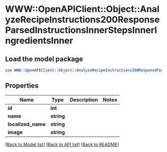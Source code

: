 # WWW::OpenAPIClient::Object::AnalyzeRecipeInstructions200ResponseParsedInstructionsInnerStepsInnerIngredientsInner

## Load the model package
```perl
use WWW::OpenAPIClient::Object::AnalyzeRecipeInstructions200ResponseParsedInstructionsInnerStepsInnerIngredientsInner;
```

## Properties
Name | Type | Description | Notes
------------ | ------------- | ------------- | -------------
**id** | **int** |  | 
**name** | **string** |  | 
**localized_name** | **string** |  | 
**image** | **string** |  | 

[[Back to Model list]](../README.md#documentation-for-models) [[Back to API list]](../README.md#documentation-for-api-endpoints) [[Back to README]](../README.md)


